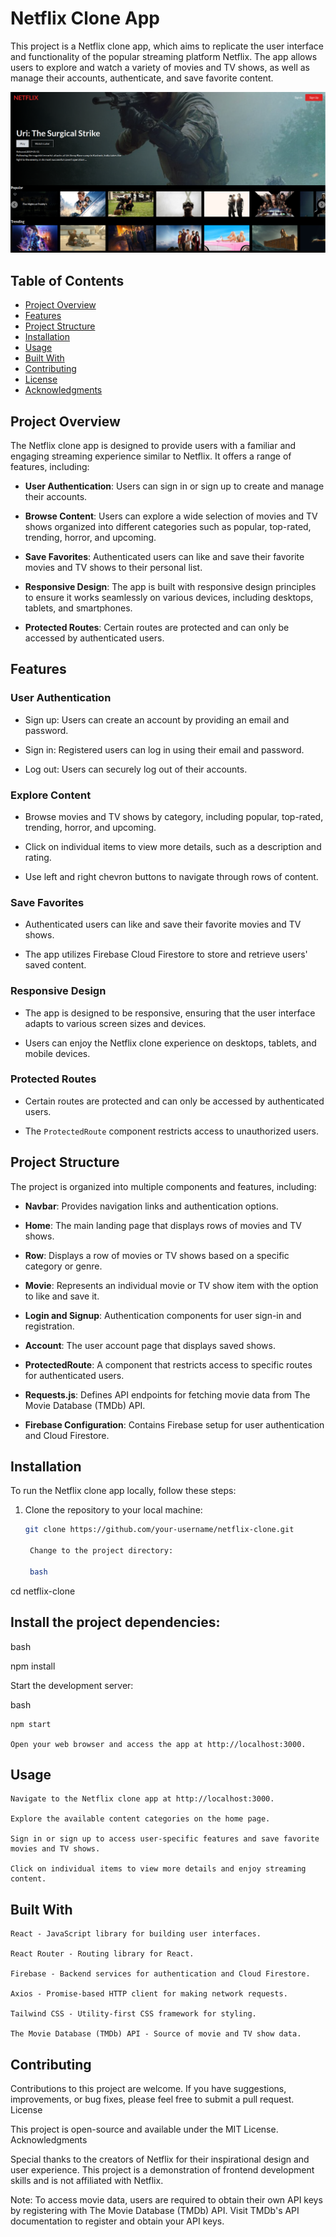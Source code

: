 # Netflix Clone App

This project is a Netflix clone app, which aims to replicate the user interface and functionality of the popular streaming platform Netflix. The app allows users to explore and watch a variety of movies and TV shows, as well as manage their accounts, authenticate, and save favorite content.

![Netflix Clone App Screenshot](https://github.com/Felix-Okeyo/netflix-clone/blob/123b3eab7b3792d9174af40ba60547fe4342be37/netflix-screenshot.png)

## Table of Contents

- [Project Overview](#project-overview)
- [Features](#features)
- [Project Structure](#project-structure)
- [Installation](#installation)
- [Usage](#usage)
- [Built With](#built-with)
- [Contributing](#contributing)
- [License](#license)
- [Acknowledgments](#acknowledgments)

## Project Overview

The Netflix clone app is designed to provide users with a familiar and engaging streaming experience similar to Netflix. It offers a range of features, including:

- **User Authentication**: Users can sign in or sign up to create and manage their accounts.

- **Browse Content**: Users can explore a wide selection of movies and TV shows organized into different categories such as popular, top-rated, trending, horror, and upcoming.

- **Save Favorites**: Authenticated users can like and save their favorite movies and TV shows to their personal list.

- **Responsive Design**: The app is built with responsive design principles to ensure it works seamlessly on various devices, including desktops, tablets, and smartphones.

- **Protected Routes**: Certain routes are protected and can only be accessed by authenticated users.

## Features

### User Authentication

- Sign up: Users can create an account by providing an email and password.

- Sign in: Registered users can log in using their email and password.

- Log out: Users can securely log out of their accounts.

### Explore Content

- Browse movies and TV shows by category, including popular, top-rated, trending, horror, and upcoming.

- Click on individual items to view more details, such as a description and rating.

- Use left and right chevron buttons to navigate through rows of content.

### Save Favorites

- Authenticated users can like and save their favorite movies and TV shows.

- The app utilizes Firebase Cloud Firestore to store and retrieve users' saved content.

### Responsive Design

- The app is designed to be responsive, ensuring that the user interface adapts to various screen sizes and devices.

- Users can enjoy the Netflix clone experience on desktops, tablets, and mobile devices.

### Protected Routes

- Certain routes are protected and can only be accessed by authenticated users.

- The `ProtectedRoute` component restricts access to unauthorized users.

## Project Structure

The project is organized into multiple components and features, including:

- **Navbar**: Provides navigation links and authentication options.

- **Home**: The main landing page that displays rows of movies and TV shows.

- **Row**: Displays a row of movies or TV shows based on a specific category or genre.

- **Movie**: Represents an individual movie or TV show item with the option to like and save it.

- **Login and Signup**: Authentication components for user sign-in and registration.

- **Account**: The user account page that displays saved shows.

- **ProtectedRoute**: A component that restricts access to specific routes for authenticated users.

- **Requests.js**: Defines API endpoints for fetching movie data from The Movie Database (TMDb) API.

- **Firebase Configuration**: Contains Firebase setup for user authentication and Cloud Firestore.

## Installation

To run the Netflix clone app locally, follow these steps:

1. Clone the repository to your local machine:

   ```bash
   git clone https://github.com/your-username/netflix-clone.git

    Change to the project directory:

    bash

cd netflix-clone

## Install the project dependencies:

bash

npm install

Start the development server:

bash

    npm start

    Open your web browser and access the app at http://localhost:3000.

## Usage

    Navigate to the Netflix clone app at http://localhost:3000.

    Explore the available content categories on the home page.

    Sign in or sign up to access user-specific features and save favorite movies and TV shows.

    Click on individual items to view more details and enjoy streaming content.

## Built With

    React - JavaScript library for building user interfaces.

    React Router - Routing library for React.

    Firebase - Backend services for authentication and Cloud Firestore.

    Axios - Promise-based HTTP client for making network requests.

    Tailwind CSS - Utility-first CSS framework for styling.

    The Movie Database (TMDb) API - Source of movie and TV show data.

## Contributing

Contributions to this project are welcome. If you have suggestions, improvements, or bug fixes, please feel free to submit a pull request.
License

This project is open-source and available under the MIT License.
Acknowledgments

Special thanks to the creators of Netflix for their inspirational design and user experience. This project is a demonstration of frontend development skills and is not affiliated with Netflix.

Note: To access movie data, users are required to obtain their own API keys by registering with The Movie Database (TMDb) API. Visit TMDb's API documentation to register and obtain your API keys.

